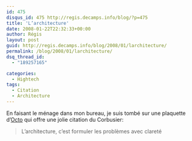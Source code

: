 ```yaml
---
id: 475
disqus_id: 475 http://regis.decamps.info/blog/?p=475
title: 'L’architecture'
date: 2008-01-22T22:32:33+00:00
author: Régis
layout: post
guid: http://regis.decamps.info/blog/2008/01/larchitecture/
permalink: /blog/2008/01/larchitecture/
dsq_thread_id:
  - "189257165"

categories:
  - Hightech
tags:
  - Citation
  - Architecture
---
```

En faisant le ménage dans mon bureau, je suis tombé sur une plaquette d’[Octo](http://www.octo.fr/) qui offre une jolie citation du Corbusier:

> L’architecture, c’est formuler les problèmes avec clareté
